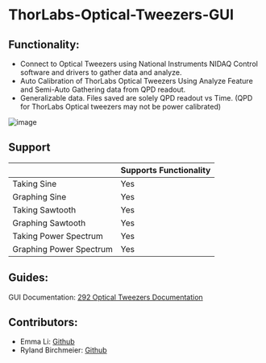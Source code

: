# ThorLabs-Optical-Tweezers-GUI

## Functionality:
- Connect to Optical Tweezers using National Instruments NIDAQ Control software and drivers to gather data and analyze.
- Auto Calibration of ThorLabs Optical Tweezers Using Analyze Feature and Semi-Auto Gathering data from QPD readout.
- Generalizable data. Files saved are solely QPD readout vs Time. (QPD for ThorLabs Optical tweezers may not be power calibrated)

![image](https://user-images.githubusercontent.com/20056414/126716581-57f77f04-42f4-4f75-a6f5-45acd737dbe8.png)


## Support

|           | Supports Functionality |
|-----------|--------------|
|Taking Sine|      Yes     |
|Graphing Sine|      Yes     |
|Taking Sawtooth|      Yes     |
|Graphing Sawtooth|      Yes     |
|Taking Power Spectrum|      Yes     |
|Graphing Power Spectrum|      Yes     |


## Guides:

GUI Documentation: [292 Optical Tweezers Documentation](https://docs.google.com/document/d/1UIyrJpPVibWfCxfNz_ZTX6MNZtwCGOgMLPl32wL9eTw/edit?usp=sharing)


## Contributors:
- Emma Li: [Github](https://github.com/emma-l810)
- Ryland Birchmeier: [Github](https://github.com/Ryguy-1)
